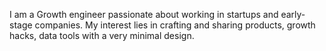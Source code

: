 I am a Growth engineer passionate about working in startups and early-stage companies. My interest lies in crafting and sharing products, growth hacks, data tools with a very minimal design. 


